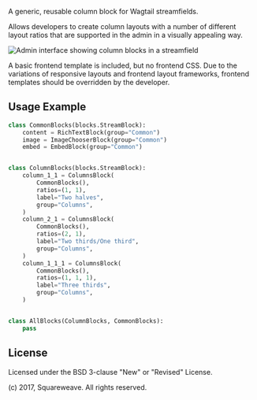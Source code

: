 A generic, reusable column block for Wagtail streamfields.

Allows developers to create column layouts with a number of different layout
ratios that are supported in the admin in a visually appealing way.

![Admin interface showing column blocks in a streamfield](/docs/admin.png?raw=true)

A basic frontend template is included, but no frontend CSS. Due to the
variations of responsive layouts and frontend layout frameworks,
frontend templates should be overridden by the developer.

Usage Example
-------------

```python
class CommonBlocks(blocks.StreamBlock):
    content = RichTextBlock(group="Common")
    image = ImageChooserBlock(group="Common")
    embed = EmbedBlock(group="Common")


class ColumnBlocks(blocks.StreamBlock):
    column_1_1 = ColumnsBlock(
        CommonBlocks(),
        ratios=(1, 1),
        label="Two halves",
        group="Columns",
    )
    column_2_1 = ColumnsBlock(
        CommonBlocks(),
        ratios=(2, 1),
        label="Two thirds/One third",
        group="Columns",
    )
    column_1_1_1 = ColumnsBlock(
        CommonBlocks(),
        ratios=(1, 1, 1),
        label="Three thirds",
        group="Columns",
    )


class AllBlocks(ColumnBlocks, CommonBlocks):
    pass
```

License
-------

Licensed under the BSD 3-clause "New" or "Revised" License.

(c) 2017, Squareweave. All rights reserved.